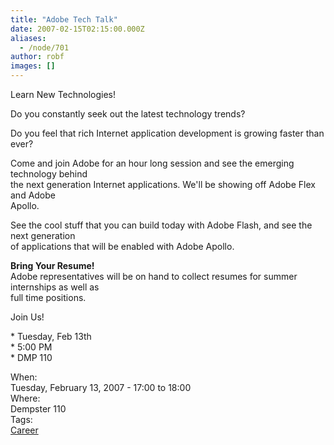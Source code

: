 ```yaml
---
title: "Adobe Tech Talk"
date: 2007-02-15T02:15:00.000Z
aliases:
  - /node/701
author: robf
images: []
---
```


<div class="field field-name-body field-type-text-with-summary field-label-hidden"><div class="field-items"><div class="field-item even"><p>Learn New Technologies! </p>
<p>Do you constantly seek out the latest technology trends? </p>
<p>Do you feel that rich Internet application development is growing faster than ever? </p>
<p>Come and join Adobe for an hour long session and see the emerging technology behind<br>
the next generation Internet applications. We&apos;ll be showing off Adobe Flex and Adobe<br>
Apollo. </p>
<p>See the cool stuff that you can build today with Adobe Flash, and see the next generation<br>
of applications that will be enabled with Adobe Apollo. </p>
<p><b>Bring Your Resume!</b><br>
Adobe representatives will be on hand to collect resumes for summer internships as well as<br>
full time positions. </p>
<p>Join Us!</p>
<p>  * Tuesday, Feb 13th<br>
  * 5:00 PM<br>
  * DMP 110</p>
</div></div></div><div class="field field-name-field-dates field-type-datetime field-label-above"><div class="field-label">When:&#xA0;</div><div class="field-items"><div class="field-item even"><span class="date-display-single">Tuesday, February 13, 2007 - <span class="date-display-range"><span class="date-display-start">17:00</span> to <span class="date-display-end">18:00</span></span></span></div></div></div><div class="field field-name-field-location field-type-text field-label-above"><div class="field-label">Where:&#xA0;</div><div class="field-items"><div class="field-item even">Dempster 110</div></div></div>    <footer>
    <div class="field field-name-field-tags field-type-taxonomy-term-reference field-label-above"><div class="field-label">Tags:&#xA0;</div><div class="field-items"><div class="field-item even"><a href="/career">Career</a></div></div></div>      </footer>
